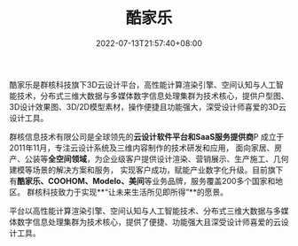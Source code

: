 ﻿---
weight: 
title: "酷家乐"
description: "酷家乐是群核科技旗下3D云设计平台，高性能计算渲染引擎、空间认知与人工智能技术，分布式三维大数据与多媒体数字信息处理集群为技术核心，提供户型图、3D设计效果图、3D/2D模型素材，操作便捷且功能强大，深受设计师喜爱的3D云设计工具。"
date: 2022-07-13T21:57:40+08:00
lastmod: 2022-07-13T16:45:40+08:00
draft: false
authors: ["MineW"]
featuredImage: "287.jpg"
link: "https://www.kujiale.com/"
tags: ["酷家乐","开发者服务"]
categories: ["navigation"]
navigation: ["开发者服务"]
lightgallery: true
toc: true
pinned: false
recommend: false
recommend1: false
---
酷家乐是群核科技旗下3D云设计平台，高性能计算渲染引擎、空间认知与人工智能技术，分布式三维大数据与多媒体数字信息处理集群为技术核心，提供户型图、3D设计效果图、3D/2D模型素材，操作便捷且功能强大，深受设计师喜爱的3D云设计工具。

群核信息技术有限公司是全球领先的**云设计软件平台和SaaS服务提供商**P
成立于2011年11月，专注云设计系统及三维内容制作的技术研发和应用，
面向家居、房产、公装等**全空间领域**，为企业级客户提供设计渲染、营销展示、生产施工、几何建模等场景的解决方案和服务，
实现客户成功，赋能产业数字化升级。目前旗下有**酷家乐、COOHOM、Modelo、美间**等业务品牌，服务覆盖200多个国家和地区。
群核科技致力于实现**“让未来生活所见即所得”**的愿景。

平台以高性能计算渲染引擎、空间认知与人工智能技术、分布式三维大数据与多媒体数字信息处理集群为技术核心，提供了便捷、功能强大且深受设计师喜爱的云设计工具。